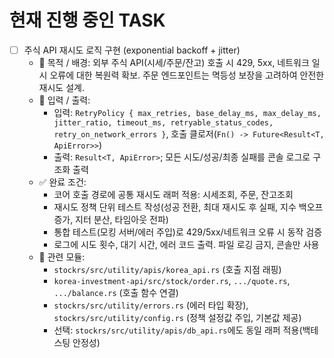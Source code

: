 # 현재 진행 중인 TASK

- [ ] 주식 API 재시도 로직 구현 (exponential backoff + jitter)
  - 📌 목적 / 배경: 외부 주식 API(시세/주문/잔고) 호출 시 429, 5xx, 네트워크 일시 오류에 대한 복원력 확보. 주문 엔드포인트는 멱등성 보장을 고려하여 안전한 재시도 설계.
  - 🔧 입력 / 출력:
    - 입력: `RetryPolicy { max_retries, base_delay_ms, max_delay_ms, jitter_ratio, timeout_ms, retryable_status_codes, retry_on_network_errors }`, 호출 클로저(`Fn() -> Future<Result<T, ApiError>>`)
    - 출력: `Result<T, ApiError>`; 모든 시도/성공/최종 실패를 콘솔 로그로 구조화 출력
  - ✅ 완료 조건:
    - 코어 호출 경로에 공통 재시도 래퍼 적용: 시세조회, 주문, 잔고조회
    - 재시도 정책 단위 테스트 작성(성공 전환, 최대 재시도 후 실패, 지수 백오프 증가, 지터 분산, 타임아웃 전파)
    - 통합 테스트(모킹 서버/에러 주입)로 429/5xx/네트워크 오류 시 동작 검증
    - 로그에 시도 횟수, 대기 시간, 에러 코드 출력. 파일 로깅 금지, 콘솔만 사용
  - 🧩 관련 모듈:
    - `stockrs/src/utility/apis/korea_api.rs` (호출 지점 래핑)
    - `korea-investment-api/src/stock/order.rs`, `.../quote.rs`, `.../balance.rs` (호출 함수 연결)
    - `stockrs/src/utility/errors.rs` (에러 타입 확장), `stockrs/src/utility/config.rs` (정책 설정값 주입, 기본값 제공)
    - 선택: `stockrs/src/utility/apis/db_api.rs`에도 동일 래퍼 적용(백테스팅 안정성)